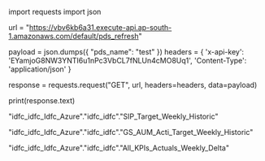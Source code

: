 import requests
import json

url = "https://vbv6kb6a31.execute-api.ap-south-1.amazonaws.com/default/pds_refresh"

payload = json.dumps({
  "pds_name": "test"
})
headers = {
  'x-api-key': 'EYamjoG8NW3YNTI6u1nPc3VbCL7fNLUn4cMO8Uq1',
  'Content-Type': 'application/json'
}

response = requests.request("GET", url, headers=headers, data=payload)

print(response.text)



"idfc_idfc_Idfc_Azure"."idfc_idfc"."SIP_Target_Weekly_Historic"

"idfc_idfc_Idfc_Azure"."idfc_idfc"."GS_AUM_Acti_Target_Weekly_Historic"

"idfc_idfc_Idfc_Azure"."idfc_idfc"."All_KPIs_Actuals_Weekly_Delta"
